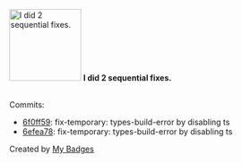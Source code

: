 <img src="https://my-badges.github.io/my-badges/fix-2.png" alt="I did 2 sequential fixes." title="I did 2 sequential fixes." width="128">
<strong>I did 2 sequential fixes.</strong>
<br><br>

Commits:

- <a href="https://github.com/hi-ammad/wajeeha_couture_astro/commit/6f0ff59f630a406f275ee6b3dc006d5e570add2b">6f0ff59</a>: fix-temporary: types-build-error by disabling ts
- <a href="https://github.com/hi-ammad/wajeeha_couture_astro/commit/6efea78b1f58ed13fc223e91a52e0b28e6656b0c">6efea78</a>: fix-temporary: types-build-error by disabling ts


Created by <a href="https://github.com/my-badges/my-badges">My Badges</a>